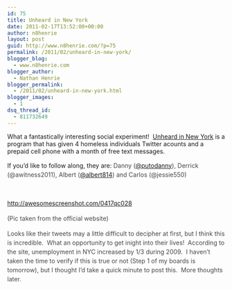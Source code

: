 ```yaml
---
id: 75
title: Unheard in New York
date: 2011-02-17T13:52:00+00:00
author: n8henrie
layout: post
guid: http://www.n8henrie.com/?p=75
permalink: /2011/02/unheard-in-new-york/
blogger_blog:
  - www.n8henrie.com
blogger_author:
  - Nathan Henrie
blogger_permalink:
  - /2011/02/unheard-in-new-york.html
blogger_images:
  - 1
dsq_thread_id:
  - 811732649
---
```

<div>
  <p>
    What a fantastically interesting social experiment!  <a href="http://underheardinnewyork.com/">Unheard in New York</a> is a program that has given 4 homeless individuals Twitter acounts and a prepaid cell phone with a month of free text messages.  
  </p>
  
  <p>
    If you&#8217;d like to follow along, they are: <span style="color: #474747; line-height: 21px;">Danny (<a href="http://twitter.com/putodanny" target="_blank">@putodanny</a>), Derrick (@awitness2011), Albert (<a href="http://twitter.com/albert814" target="_blank">@albert814</a>) and Carlos (@jessie550)</span>
  </p>
  
  <p>
     
  </p>
  
  <p>
    <span style="color: #474747;"><span style="line-height: 21px;"><span style="color: #474747;"><a href="http://awesomescreenshot.com/0417qc028">http://awesomescreenshot.com/0417qc028</a></span></span></span>
  </p>
  
  <p>
    <span style="color: #474747; line-height: 21px;">(Pic taken from the official website)</span>
  </p>
  
  <p>
    <span style="color: #474747;"><span style="line-height: 21px;"><span style="color: #474747;">Looks like their tweets may a little difficult to decipher at first, but I think this is incredible.  What an opportunity to get inight into their lives!  According to the site, unemployment in NYC increased by 1/3 during 2009.  I haven&#8217;t taken the time to verify if this is true or not (Step 1 of my boards is tomorrow), but I thought I&#8217;d take a quick minute to post this.  More thoughts later.</span></span></span>
  </p>
</div>

<div>
</div>